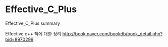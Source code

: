 # Effective_C_Plus
Effective_C_Plus summary

Effective c++ 책에 대한 정리
http://book.naver.com/bookdb/book_detail.nhn?bid=8970299﻿
